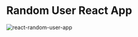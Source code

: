 # Random User React App

![react-random-user-app](https://user-images.githubusercontent.com/81762608/132642501-5bde98a6-1709-4d87-be28-b9a9afb695fa.gif)
